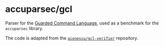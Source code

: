 # accuparsec/gcl

Parser for the [Guarded Command Language](https://en.wikipedia.org/wiki/Guarded_Command_Language), used as a benchmark for the `accuparsec` library.

The code is adapted from the [`aionescu/gcl-verifier`](https://github.com/aionescu/gcl-verifier) repository.
